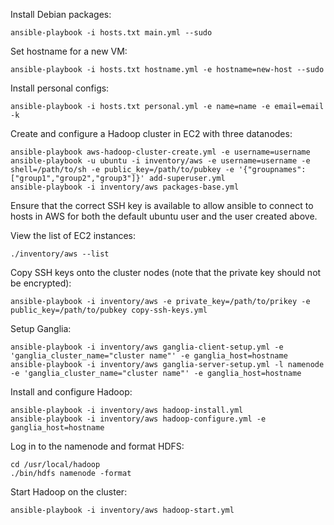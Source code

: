 Install Debian packages:
```
ansible-playbook -i hosts.txt main.yml --sudo
```

Set hostname for a new VM:
```
ansible-playbook -i hosts.txt hostname.yml -e hostname=new-host --sudo
```

Install personal configs:
```
ansible-playbook -i hosts.txt personal.yml -e name=name -e email=email -k
```

Create and configure a Hadoop cluster in EC2 with three datanodes:
```
ansible-playbook aws-hadoop-cluster-create.yml -e username=username
ansible-playbook -u ubuntu -i inventory/aws -e username=username -e shell=/path/to/sh -e public_key=/path/to/pubkey -e '{"groupnames":["group1","group2","group3"]}' add-superuser.yml
ansible-playbook -i inventory/aws packages-base.yml
```
Ensure that the correct SSH key is available to allow ansible to connect to
hosts in AWS for both the default ubuntu user and the user created above.

View the list of EC2 instances:
```
./inventory/aws --list
```

Copy SSH keys onto the cluster nodes (note that the private key should not be encrypted):
```
ansible-playbook -i inventory/aws -e private_key=/path/to/prikey -e public_key=/path/to/pubkey copy-ssh-keys.yml
```

Setup Ganglia:
```
ansible-playbook -i inventory/aws ganglia-client-setup.yml -e 'ganglia_cluster_name="cluster name"' -e ganglia_host=hostname
ansible-playbook -i inventory/aws ganglia-server-setup.yml -l namenode -e 'ganglia_cluster_name="cluster name"' -e ganglia_host=hostname
```

Install and configure Hadoop:
```
ansible-playbook -i inventory/aws hadoop-install.yml
ansible-playbook -i inventory/aws hadoop-configure.yml -e ganglia_host=hostname
```

Log in to the namenode and format HDFS:
```
cd /usr/local/hadoop
./bin/hdfs namenode -format
```

Start Hadoop on the cluster:
```
ansible-playbook -i inventory/aws hadoop-start.yml
```
